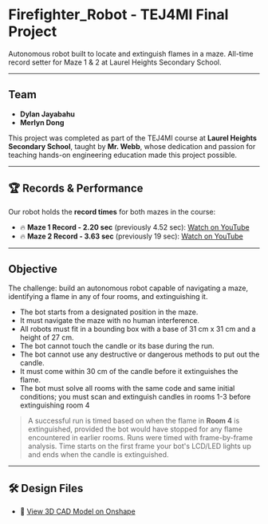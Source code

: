 # Firefighter_Robot - TEJ4MI Final Project
Autonomous robot built to locate and extinguish flames in a maze. All-time record setter for Maze 1 &amp; 2 at Laurel Heights Secondary School.

---

## Team

- **Dylan Jayabahu**  
- **Merlyn Dong**

This project was completed as part of the TEJ4MI course at **Laurel Heights Secondary School**, taught by **Mr. Webb**, whose dedication and passion for teaching hands-on engineering education made this project possible.

---

## 🏆 Records & Performance

Our robot holds the **record times** for both mazes in the course:

- 🔥 **Maze 1 Record - 2.20 sec** (previously 4.52 sec): [Watch on YouTube](https://www.youtube.com/watch?v=M4keCAInF54)
- 🔥 **Maze 2 Record - 3.63 sec** (previously 19 sec): [Watch on YouTube](https://www.youtube.com/watch?v=7t9GoRSy7xQ)

---

## Objective

The challenge: build an autonomous robot capable of navigating a maze, identifying a flame in any of four rooms, and extinguishing it.

- The bot starts from a designated position in the maze.
- It must navigate the maze with no human interference.
- All robots must fit in a bounding box with a base of 31 cm x 31 cm and a height of 27 cm.
- The bot cannot touch the candle or its base during the run.
- The bot cannot use any destructive or dangerous methods to put out the candle.
- It must come within 30 cm of the candle before it extinguishes the flame.
- The bot must solve all rooms with the same code and same initial conditions; you must scan and extinguish candles in rooms 1-3 before extinguishing room 4

> A successful run is timed based on when the flame in **Room 4** is extinguished, provided the bot would have stopped for any flame encountered in earlier rooms. Runs were timed with frame-by-frame analysis. Time starts on the first frame your bot's LCD/LED lights up and ends when the candle is extinguished.

---

## 🛠 Design Files

- 🔗 [View 3D CAD Model on Onshape](https://cad.onshape.com/documents/ccdd3e31b0f462692a2f0a77/w/efdcf03ecd18fc1c5cf2cd6e/e/e502c3be77e0614f32e6e58f?renderMode=0&uiState=6854802fdea46470fd020684)
